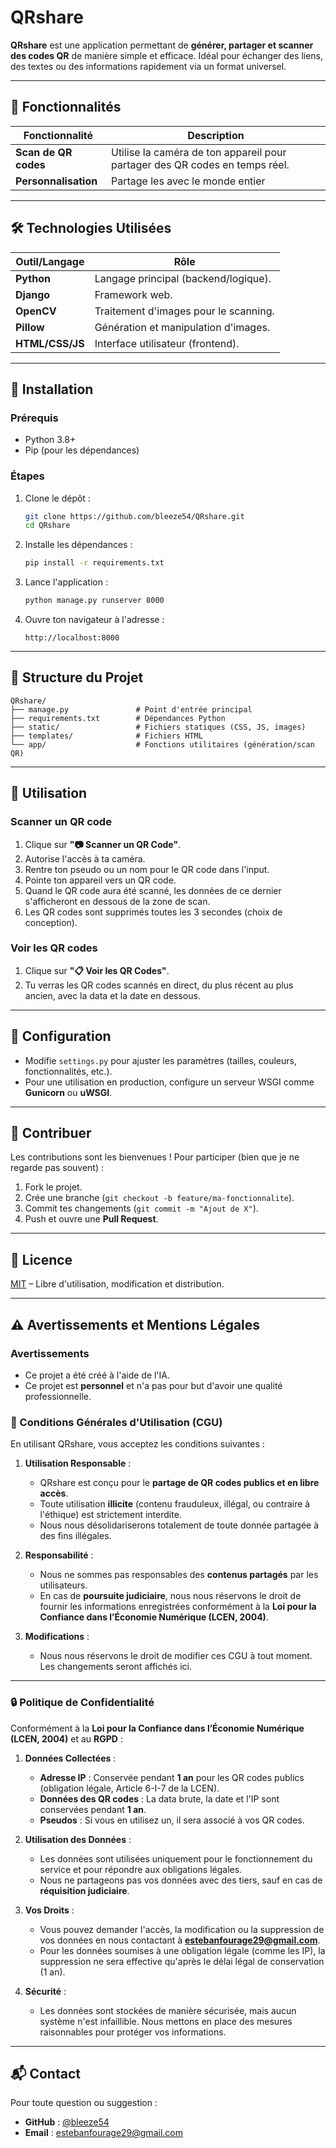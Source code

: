 # QRshare

**QRshare** est une application permettant de **générer, partager et scanner des codes QR** de manière simple et efficace. Idéal pour échanger des liens, des textes ou des informations rapidement via un format universel.

---

## 📌 Fonctionnalités

| Fonctionnalité               | Description                                                                 |
|------------------------------|-----------------------------------------------------------------------------|
| **Scan de QR codes**         | Utilise la caméra de ton appareil pour partager des QR codes en temps réel.    |
| **Personnalisation**         | Partage les avec le monde entier     |

---

## 🛠 Technologies Utilisées

| Outil/Langage  | Rôle                          |
|----------------|---------------------------------------|
| **Python**     | Langage principal (backend/logique).  |
| **Django**     | Framework web.                        |
| **OpenCV**     | Traitement d'images pour le scanning. |
| **Pillow**     | Génération et manipulation d'images.  |
| **HTML/CSS/JS**| Interface utilisateur (frontend).     |

---

## 🚀 Installation

### Prérequis
- Python 3.8+
- Pip (pour les dépendances)

### Étapes
1. Clone le dépôt :
   ```bash
   git clone https://github.com/bleeze54/QRshare.git
   cd QRshare
   ```

2. Installe les dépendances :
   ```bash
   pip install -r requirements.txt
   ```

3. Lance l'application :
   ```bash
   python manage.py runserver 8000
   ```

4. Ouvre ton navigateur à l'adresse :
   ```
   http://localhost:8000
   ```

---

## 📂 Structure du Projet

```
QRshare/
├── manage.py               # Point d'entrée principal
├── requirements.txt        # Dépendances Python
├── static/                 # Fichiers statiques (CSS, JS, images)
├── templates/              # Fichiers HTML
└── app/                    # Fonctions utilitaires (génération/scan QR)
```

---

## 🎯 Utilisation

### Scanner un QR code
1. Clique sur **"📷 Scanner un QR Code"**.
2. Autorise l'accès à ta caméra.
3. Rentre ton pseudo ou un nom pour le QR code dans l'input.
4. Pointe ton appareil vers un QR code.
5. Quand le QR code aura été scanné, les données de ce dernier s'afficheront en dessous de la zone de scan.
6. Les QR codes sont supprimés toutes les 3 secondes (choix de conception).

### Voir les QR codes
1. Clique sur **"📋 Voir les QR Codes"**.
2. Tu verras les QR codes scannés en direct, du plus récent au plus ancien, avec la data et la date en dessous.

---

## 🔧 Configuration
- Modifie `settings.py` pour ajuster les paramètres (tailles, couleurs, fonctionnalités, etc.).
- Pour une utilisation en production, configure un serveur WSGI comme **Gunicorn** ou **uWSGI**.

---

## 🤝 Contribuer
Les contributions sont les bienvenues ! Pour participer (bien que je ne regarde pas souvent) :
1. Fork le projet.
2. Crée une branche (`git checkout -b feature/ma-fonctionnalite`).
3. Commit tes changements (`git commit -m "Ajout de X"`).
4. Push et ouvre une **Pull Request**.

---

## 📜 Licence
[MIT](LICENCE) – Libre d'utilisation, modification et distribution.

---

## ⚠️ Avertissements et Mentions Légales

### Avertissements
- Ce projet a été créé à l'aide de l'IA.
- Ce projet est **personnel** et n'a pas pour but d'avoir une qualité professionnelle.

### 📜 Conditions Générales d'Utilisation (CGU)

En utilisant QRshare, vous acceptez les conditions suivantes :

1. **Utilisation Responsable** :
   - QRshare est conçu pour le **partage de QR codes publics et en libre accès**.
   - Toute utilisation **illicite** (contenu frauduleux, illégal, ou contraire à l'éthique) est strictement interdite.
   - Nous nous désolidariserons totalement de toute donnée partagée à des fins illégales.

2. **Responsabilité** :
   - Nous ne sommes pas responsables des **contenus partagés** par les utilisateurs.
   - En cas de **poursuite judiciaire**, nous nous réservons le droit de fournir les informations enregistrées conformément à la **Loi pour la Confiance dans l’Économie Numérique (LCEN, 2004)**.

3. **Modifications** :
   - Nous nous réservons le droit de modifier ces CGU à tout moment. Les changements seront affichés ici.

---

### 🔒 Politique de Confidentialité

Conformément à la **Loi pour la Confiance dans l’Économie Numérique (LCEN, 2004)** et au **RGPD** :

1. **Données Collectées** :
   - **Adresse IP** : Conservée pendant **1 an** pour les QR codes publics (obligation légale, Article 6-I-7 de la LCEN).
   - **Données des QR codes** : La data brute, la date et l'IP sont conservées pendant **1 an**.
   - **Pseudos** : Si vous en utilisez un, il sera associé à vos QR codes.

2. **Utilisation des Données** :
   - Les données sont utilisées uniquement pour le fonctionnement du service et pour répondre aux obligations légales.
   - Nous ne partageons pas vos données avec des tiers, sauf en cas de **réquisition judiciaire**.

3. **Vos Droits** :
   - Vous pouvez demander l'accès, la modification ou la suppression de vos données en nous contactant à **estebanfourage29@gmail.com**.
   - Pour les données soumises à une obligation légale (comme les IP), la suppression ne sera effective qu'après le délai légal de conservation (1 an).

4. **Sécurité** :
   - Les données sont stockées de manière sécurisée, mais aucun système n'est infaillible. Nous mettons en place des mesures raisonnables pour protéger vos informations.

---

## 📬 Contact
Pour toute question ou suggestion :
- **GitHub** : [@bleeze54](https://github.com/bleeze54)
- **Email** : estebanfourage29@gmail.com
